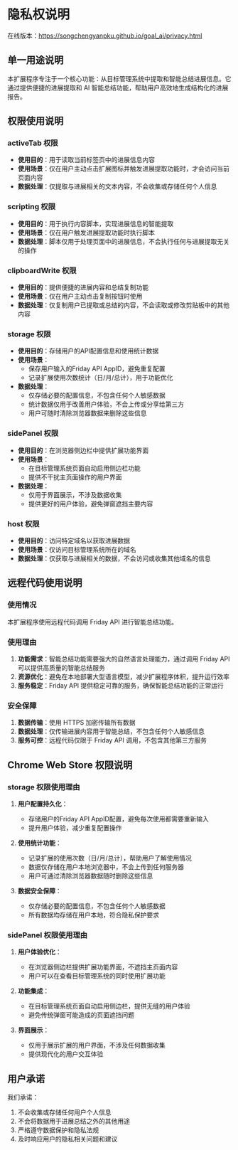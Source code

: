 # 隐私权说明

在线版本：https://songchengyanpku.github.io/goal_ai/privacy.html

## 单一用途说明

本扩展程序专注于一个核心功能：从目标管理系统中提取和智能总结进展信息。它通过提供便捷的进展提取和 AI 智能总结功能，帮助用户高效地生成结构化的进展报告。

## 权限使用说明

### activeTab 权限
- **使用目的**：用于读取当前标签页中的进展信息内容
- **使用场景**：仅在用户主动点击扩展图标并触发进展提取功能时，才会访问当前页面内容
- **数据处理**：仅提取与进展相关的文本内容，不会收集或存储任何个人信息

### scripting 权限
- **使用目的**：用于执行内容脚本，实现进展信息的智能提取
- **使用场景**：仅在用户触发进展提取功能时执行脚本
- **数据处理**：脚本仅用于处理页面中的进展信息，不会执行任何与进展提取无关的操作

### clipboardWrite 权限
- **使用目的**：提供便捷的进展内容和总结复制功能
- **使用场景**：仅在用户主动点击复制按钮时使用
- **数据处理**：仅复制用户已提取或总结的内容，不会读取或修改剪贴板中的其他内容

### storage 权限
- **使用目的**：存储用户的API配置信息和使用统计数据
- **使用场景**：
  - 保存用户输入的Friday API AppID，避免重复配置
  - 记录扩展使用次数统计（日/月/总计），用于功能优化
- **数据处理**：
  - 仅存储必要的配置信息，不包含任何个人敏感数据
  - 统计数据仅用于改善用户体验，不会上传或分享给第三方
  - 用户可随时清除浏览器数据来删除这些信息

### sidePanel 权限
- **使用目的**：在浏览器侧边栏中提供扩展功能界面
- **使用场景**：
  - 在目标管理系统页面自动启用侧边栏功能
  - 提供不干扰主页面操作的用户界面
- **数据处理**：
  - 仅用于界面展示，不涉及数据收集
  - 提供更好的用户体验，避免弹窗遮挡主要内容

### host 权限
- **使用目的**：访问特定域名以获取进展数据
- **使用场景**：仅访问目标管理系统所在的域名
- **数据处理**：仅获取与进展相关的数据，不会访问或收集其他域名的信息

## 远程代码使用说明

### 使用情况
本扩展程序使用远程代码调用 Friday API 进行智能总结功能。

### 使用理由
1. **功能需求**：智能总结功能需要强大的自然语言处理能力，通过调用 Friday API 可以提供高质量的智能总结服务
2. **资源优化**：避免在本地部署大型语言模型，减少扩展程序体积，提升运行效率
3. **服务稳定**：Friday API 提供稳定可靠的服务，确保智能总结功能的正常运行

### 安全保障
1. **数据传输**：使用 HTTPS 加密传输所有数据
2. **数据处理**：仅传输进展内容用于智能总结，不包含任何个人敏感信息
3. **服务可控**：远程代码仅限于 Friday API 调用，不包含其他第三方服务

## Chrome Web Store 权限说明

### storage 权限使用理由
1. **用户配置持久化**：
   - 存储用户的Friday API AppID配置，避免每次使用都需要重新输入
   - 提升用户体验，减少重复配置操作

2. **使用统计功能**：
   - 记录扩展的使用次数（日/月/总计），帮助用户了解使用情况
   - 数据仅存储在用户本地浏览器中，不会上传到任何服务器
   - 用户可通过清除浏览器数据随时删除这些信息

3. **数据安全保障**：
   - 仅存储必要的配置信息，不包含任何个人敏感数据
   - 所有数据均存储在用户本地，符合隐私保护要求

### sidePanel 权限使用理由
1. **用户体验优化**：
   - 在浏览器侧边栏提供扩展功能界面，不遮挡主页面内容
   - 用户可以在查看目标管理系统的同时使用扩展功能

2. **功能集成**：
   - 在目标管理系统页面自动启用侧边栏，提供无缝的用户体验
   - 避免传统弹窗可能造成的页面遮挡问题

3. **界面展示**：
   - 仅用于展示扩展的用户界面，不涉及任何数据收集
   - 提供现代化的用户交互体验

## 用户承诺

我们承诺：
1. 不会收集或存储任何用户个人信息
2. 不会将数据用于进展总结之外的其他用途
3. 严格遵守数据保护和隐私法规
4. 及时响应用户的隐私相关问题和建议